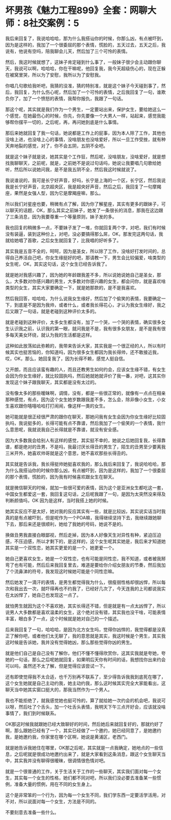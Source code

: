 # 坏男孩《魅力工程899》全套：网聊大师：8社交案例：5

我后来回复了，我说哈哈哈，那为什么我搭讪你的时候，你那么凶，有点被吓到，因为是这样的，我加了一个很委屈的那个表情，慌脸的，五天过去，五天之后，我说有，他说有空吗，陪我聊会儿天，然后加了三个可怜的表情。

然后，我这时候就想了，这妹子肯定碰到什么事了，一般妹子很少会主动跟你聊天，我说可以啊，哈哈哈，你在干嘛呢，他回复我，我今天超级伤心的，现在正躲在被窝里哭，所以为了安慰，我所以为了安慰我。

你唱几句歌给我听吧，我猜的没准，猜的特别准，就是这个妹子今天碰到事了，然后，我回复，为什么伤心呢，然后加了一个可怜的表情，之后我回复了一句，谁欺负你了，加了一个愤怒的表情，我帮你报仇，我跟了一句话。

那这个呢，其实就是我们作为一个男生，一定要站出来，保护女生，要给她这么一个感觉，在她最伤心的时候，你先，你先要像一个大男人一样，站起来，感觉我能够帮你摆平一切的，之后呢，再，再问她到底是什么事情。

那后来她就回复了我一句话，她说都是工作上的屁事，因为本人除了工作，其他也没啥上进，也没啥上心的事情，没啥朋友也没啥爱好，所以一旦工作受挫，就有种天奔地裂的感觉，对了，你不会五阴，五阴不全吧。

就是这个妹子就是说，她其实是个工作狂，然后呢，没啥朋友，没啥爱好，就是想找我聊聊天，之前呢，就是，之前她不是说过句话吗，她说让我要唱几句歌给她听，然后所以说她问我，是不是我五阴不全，然后我这时候就说了。

我说谁说的，我可是长宁好声音，好吗，长宁是上海的一个区，长宁区，然后我说我是长宁好声音，北京超央区，我是超央好声音，然后之后，我回复了一句摩羯座，果然是女强人型，因为它是摩羯座嘛，那么。

所以我们对星座也要，稍微有点了解，因为你了解星座，其实有更多的跟妹子，可以聊天的话题，OK，那么其实之前妹子，她发了一条很长的消息，那我在这边跟了三条消息，因为我要尊重一个等量原则，妹子发的多。

我也回复的稍微多一点，不要妹子发了一堆，你就回复两个字，对吧，我们有时候没有装逼，装到这种份上，对吧，没必要搞得那么屌，OK，那发完这两句话，我就给她唱了首歌，之后女生就回复了，比我唱的好听多了。

其实我是五音不全的，呵呵，因为是圣女，所以除了工作，没啥好打发时间的，总得自己养活自己吧，你女生缘挺好的吧，那请教一下，男生会比较偏爱，啥类型的女生呢，OK，其实这句话，这个女生已经告诉我了。

就是她对我感兴趣了，因为她的年龄跟我差不多，所以说她说她自己是圣女，那么，大多数对你感兴趣的男生，大多数对你感兴趣的女生，都会问你，就是喜欢啥类型的女生，其实大家要确定一下，就是她那款的，是不是我喜欢。

然后我回答，哈哈哈，为什么说我女生缘好，然后加了个偷笑的表情，我要确定一下，到底是不是因为我帅，或者什么，或者我长得花心，才认为我女生缘好，我之后又跟了一句话，就是老碰到这种评价太多的。

就是老碰到这种评价，太多女生都没有，加了一个哭，一个哭的表情，确实很多女生认识我之前，认识我的第一眼，就问我是不是，我有很多女朋友，是不是我有很多每天美女环绕，就认为我的生活都是这样。

这种如此放荡如此弥赖的，我带来告诉大家，其实我是一个很正经的人，所以有时候其实也挺苦恼的，你知道吗，因为很多女生都因为我长得帅，还不敢接近我，哎，OK，那么，她回复我了，因为长得不赖，感觉人挺自信。

又开朗，而且应该蛮有趣的人，而且还教男生如何约会，应该女生缘不错，有女生会因为你女生缘好，就比较固执吗，然后她就她就评价了我一番，对吧，这其实你发现这个妹子跟我聊天，其实都是没有太过的。

没有像太多的那些暧昧啊，调情，没有，都是一些很正常的，就像有一点点在相亲那种感觉，有点，因为这个女生她岁数跟我差不多，怎么会，除非像小女生，小女生喜欢跟你嘻嘻哈哈打打闹闹，像这样一类的女生。

她可能就是很正经很严肃的跟你在聊天，那她问我有女生会因为你女生缘好比较固执吗，我说挺多的，长得可能有点不靠谱，然后我加了一个偷笑的一个表情，我什么意思呢，我就说我自己长得就是不靠谱，就没有安全感。

因为大多数我会给别人有这样的感觉，其实挺不幸的，她说之后她回复我，长得靠谱，都是绝对的丑男，不是吗，我最讨厌长得丑的男生了，陌生的丑男至少要离我三米开外，她喜欢帅哥就是这个意思，她不喜欢那些长得丑的。

其实就是告诉我，我长得挺帅她挺喜欢我的，那么我后来回复了，我说哈哈哈，那为什么我搭讪你的时候你那么凶，有点被吓到，因为是这样的，我加了一个很委屈的那个表情，慌脸的，因为我有时候喜欢跟女生在聊天。

就是微信聊天的时候，就加一些很可爱的表情，因为这个是亚洲女生都吃这一套，中国女生都爱这一套，我回复这句话，之后呢我跟了一句，是因为太突然没来得及判断颜值吗，OK 因为是这样，当时我搭上她的时候。

她其实反应不是太好，她对我的反应其实有一些，就是比较凶，其实说实话当时我真的是有点被吓到，但是呢作为一个POA嘛，我得继续坚持下去，我继续跟她聊下去，那后来还是很顺利，她给了我她的号码，她说不是的。

换做丑男我直接白眼鄙视，然后走掉，因为本人好像天生对异性有种，紧迫压迫感，不压迫感，所以才剩下的，是这样的，这个女生呢其实她是，我后来才知道她其实是一个双性恋，她其实更爱的是一个，她更爱一个。

她自己更喜欢女生，她是一个双性恋，也有可能是同性恋，我不知道，或者被我掰弯了也有可能，然后后来我回复里去，难道是要给你介绍女朋友的节奏，然后我加了个流鼻涕的符号，我发现这时候她可能是个同性恋嘛。

然后她发了一滴汗的表情，是男生都觉得我为什么，很瘦弱性格却很凶悍，所以每次和我出去一次，就吓得再也不约我了，已经好几次了，今天连我的上司都说我实在太凶悍了，她自己也发现这一点了。

就怕男生就因为这个不喜欢她，其实长得还不错，但是就是有一点太凶悍了，所以说男人大多数都是喜欢温柔的女生，这个绝对没有错，其实我也没干啥，可能表情丰富，眼白多了一点，这个时候就是她对自己的一个描述。

后来我回复了一句，哈哈哈，是因为北方女生吗，觉得你凶悍的，我觉得都是没真正了解你吧，或者他们太无聊了，我的意思就是其实，我这时候是个男生，其实我这时候是告诉她，我并没有觉得她凶，那么那些觉得你凶的男生。

就是他们自己是自己没有了解你，他们不懂不懂得欣赏你，这其实我就是夸她，夸她的一句话，那么之后呢她就回复，如果明后天你有时间的话，我想找你出来约会可以吗，虽然还不太了解，但是觉得应该尝试一下。

还有即使觉得我不太合适，也千万别再不联系了，至少得告诉我我到底死在哪了，这个女生她就是自己主动约我，她主动约我，那么这时候其实完全大家能看出，这聊天当中她其实窗口挺大的，那我当然作为一个男人。

我也不能拒绝了，就我感觉她也挺可怜的，算了就给她一次约会的机会吧，我说可以呀，然后吐了个舌头，加一个吐舌头表情，我明天下午三点开好会，应该就没啥事情了，我们到时候联系。

OK那这时候我就跟她已经大致聊好的时间，然后她后来就回复好的，那就约好了啊，那么跟她已经有了一个，其实已经做了一个邀约，她已经同意了，是她邀约我，是她邀约我，你家里在哪个区啊，她说是黄浦区，老西门。

就是她告诉我她住在哪里，OK那之后呢，其实就是一点我确定，她地点的一些信息，之后呢就是很成功地邀约出来了，就是大家看到这条消息，跟这个女生聊天当中，其实我并没有聊得很暧昧，很调情很色情对吧。

就是一个很普通的工作，关于生活关于工作的一些聊天，其实我们面对每一个女生，其实每一个女生的性格，她们都不同对吧，所以我们没必要去准备某一些惯例，准备大量的惯例，用在不同的女生身上。

这个是非常笨的一个行为，因为每一个女生不同，我们学东西一定要活学活用，对不对，所以说面对每一个女生，方法是不同的。

不要刻意去准备一些什么。
